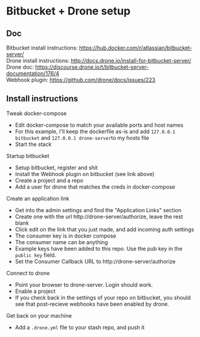 # Bitbucket + Drone setup

## Doc

Bitbucket install instructions: https://hub.docker.com/r/atlassian/bitbucket-server/  
Drone install instructions: http://docs.drone.io/install-for-bitbucket-server/  
Drone doc: https://discourse.drone.io/t/bitbucket-server-documentation/176/4  
Webhook plugin: https://github.com/drone/docs/issues/223  

## Install instructions

Tweak docker-compose
- Edit docker-compose to match your available ports and host names
- For this example, I'll keep the dockerfile as-is and add `127.0.0.1 bitbucket` and `127.0.0.1 drone-server`to my hosts file
- Start the stack

Startup bitbucket
- Setup bitbucket, register and shit
- Install the Webhook plugin on bitbucket (see link above)
- Create a project and a repo
- Add a user for drone that matches the creds in docker-compose

Create an application link
- Get into the admin settings and find the "Application Links" section
- Create one with the url http://drone-server/authorize, leave the rest blank
- Click edit on the link that you just made, and add incoming auth settings
- The consumer key is in docker compose
- The consumer name can be anything
- Example keys have been added to this repo. Use the pub key in the `public key` field.
- Set the Consumer Callback URL to http://drone-server/authorize

Connect to drone
- Point your browser to drone-server. Login should work.
- Enable a project
- If you check back in the settings of your repo on bitbucket, you should see that post-recieve webhooks have been enabled by drone.

Get back on your machine
- Add a `.drone.yml` file to your stash repo, and push it
